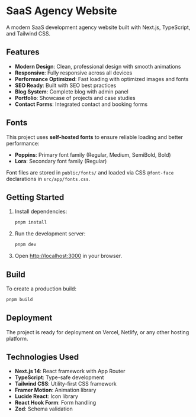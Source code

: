 # SaaS Agency Website

A modern SaaS development agency website built with Next.js, TypeScript, and Tailwind CSS.

## Features

- **Modern Design**: Clean, professional design with smooth animations
- **Responsive**: Fully responsive across all devices
- **Performance Optimized**: Fast loading with optimized images and fonts
- **SEO Ready**: Built with SEO best practices
- **Blog System**: Complete blog with admin panel
- **Portfolio**: Showcase of projects and case studies
- **Contact Forms**: Integrated contact and booking forms

## Fonts

This project uses **self-hosted fonts** to ensure reliable loading and better performance:

- **Poppins**: Primary font family (Regular, Medium, SemiBold, Bold)
- **Lora**: Secondary font family (Regular)

Font files are stored in `public/fonts/` and loaded via CSS `@font-face` declarations in `src/app/fonts.css`.

## Getting Started

1. Install dependencies:
   ```bash
   pnpm install
   ```

2. Run the development server:
   ```bash
   pnpm dev
   ```

3. Open [http://localhost:3000](http://localhost:3000) in your browser.

## Build

To create a production build:

```bash
pnpm build
```

## Deployment

The project is ready for deployment on Vercel, Netlify, or any other hosting platform.

## Technologies Used

- **Next.js 14**: React framework with App Router
- **TypeScript**: Type-safe development
- **Tailwind CSS**: Utility-first CSS framework
- **Framer Motion**: Animation library
- **Lucide React**: Icon library
- **React Hook Form**: Form handling
- **Zod**: Schema validation
 

 



